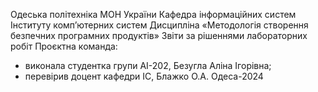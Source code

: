 Одеська політехніка МОН України
Кафедра інформаційних систем Інституту комп’ютерних систем
Дисципліна «Методологія створення безпечних програмних продуктів»
Звіти за рішеннями лабораторних робіт
Проєктна команда:
- виконала студентка групи АІ-202, Безугла Аліна Ігорівна;
- перевірив доцент кафедри ІС, Блажко О.А.
  Одеса-2024
